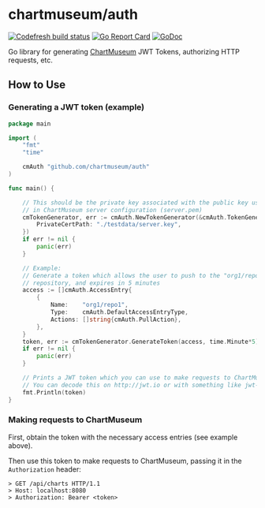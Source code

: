 # chartmuseum/auth

[![Codefresh build status]( https://g.codefresh.io/api/badges/pipeline/chartmuseum/chartmuseum%2Fauth%2Fmaster?type=cf-1)]( https://g.codefresh.io/public/accounts/chartmuseum/pipelines/chartmuseum/auth/master)
[![Go Report Card](https://goreportcard.com/badge/github.com/chartmuseum/auth)](https://goreportcard.com/report/github.com/chartmuseum/auth)
[![GoDoc](https://godoc.org/github.com/chartmuseum/auth?status.svg)](https://godoc.org/github.com/chartmuseum/auth)

Go library for generating [ChartMuseum](https://github.com/helm/chartmuseum) JWT Tokens, authorizing HTTP requests, etc.

## How to Use

### Generating a JWT token (example)

```go
package main

import (
	"fmt"
	"time"

	cmAuth "github.com/chartmuseum/auth"
)

func main() {

	// This should be the private key associated with the public key used
	// in ChartMuseum server configuration (server.pem)
	cmTokenGenerator, err := cmAuth.NewTokenGenerator(&cmAuth.TokenGeneratorOptions{
		PrivateCertPath: "./testdata/server.key",
	})
	if err != nil {
		panic(err)
	}

	// Example:
	// Generate a token which allows the user to push to the "org1/repo1"
	// repository, and expires in 5 minutes
	access := []cmAuth.AccessEntry{
		{
			Name:    "org1/repo1",
			Type:    cmAuth.DefaultAccessEntryType,
			Actions: []string{cmAuth.PullAction},
		},
	}
	token, err := cmTokenGenerator.GenerateToken(access, time.Minute*5)
	if err != nil {
		panic(err)
	}

	// Prints a JWT token which you can use to make requests to ChartMuseum.
	// You can decode this on http://jwt.io or with something like jwt-cli
	fmt.Println(token)
}
```

### Making requests to ChartMuseum

First, obtain the token with the necessary access entries (see example above).

Then use this token to make requests to ChartMuseum,
passing it in the `Authorization` header:

```
> GET /api/charts HTTP/1.1
> Host: localhost:8080
> Authorization: Bearer <token>
```




